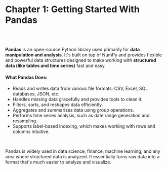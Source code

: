 #
# Chapter 1: Getting Started With Pandas
<br>
<br>

**Pandas** is an open-source Python library used primarily for **data manipulation and analysis**. It's built on top of NumPy and provides flexible and powerful data structures designed to make working with **structured data (like tables and time series)** fast and easy.
<br>

#### What Pandas Does:
- Reads and writes data from various file formats: CSV, Excel, SQL databases, JSON, etc.
- Handles missing data gracefully and provides tools to clean it.
- Filters, sorts, and reshapes data efficiently.
- Aggregates and summarizes data using group operations.
- Performs time series analysis, such as date range generation and resampling.
- Supports label-based indexing, which makes working with rows and columns intuitive.
<br>

Pandas is widely used in data science, finance, machine learning, and any area where structured data is analyzed. It essentially turns raw data into a format that's much easier to analyze and visualize.










